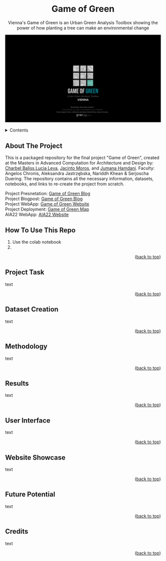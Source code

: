 <div id="top"></div>
<br />
<div align="center">
   </a>
  <h1 align="center">Game of Green</h1>
  Vienna's Game of Green is an Urban Green Analysis Toolbox showing the power of how planting a tree can make an environmental change
  <p align="center">
</div>

![image](images/G4_AS_GameOfGreen.jpg)

<!-- CONTENTS -->
<details>
  <summary>Contents</summary>
  <ol>
    <li><a href="#about-the-project">About The Project</a>
      <ul>
        <li><a href="#project-presnetation">Project Presnetation</a></li>
        <li><a href="#project-blogpost">Project Blogpost</a></li>
        <li><a href="#project-webapp">Project WebApp</a></li>
        <li><a href="#project-deployment">Project Deployment</a></li>
        <li><a href="#aia22-webapp">AIA22 WebApp</a></li>
       <li><a href="#how-to-use-this-repo">How to Use This Repo</a></li>
      </ul>
    <li><a href="#project-task">Project Task</a></li>
    <li><a href="#dataset-creation">Dataset Creation</a></li>
    <li><a href="#methodology">Methodology</a></li>
    <li><a href="#results">Results</a></li>
    <li><a href="#user-interface">User Interface</a></li>
    <li><a href="#website-showcase">Website Showcase</a></li>
    <li><a href="#future-potential">Future Potential</a></li>
    <li><a href="#credits">Credits</a></li>
  </ol>
</details>



<!-- ABOUT THE PROJECT -->
## About The Project
This is a packaged repository for the final project "Game of Green", created at the Masters in Advanced Computation for Architecture and Design by: <a href="https://github.com/charbelllll" target="_blank">Charbel Baliss</a>,<a href="https://github.com/lucialef" target="_blank">Lucia Leva</a>, <a href="https://github.com/jacintomoros" target="_blank">Jacinto Moros</a>, and  <a href="https://github.com/JumanaHamdani" target="_blank">Jumana Hamdani</a>. Faculty: Angelos Chronis,  Aleksandra Jastrzębska, Nariddh Khean & Serjoscha Duering. The repository contains all the necessary information, datasets, notebooks, and links to re-create the project from scratch.


Project Presnetation:  <a href="https://docs.google.com/presentation/d/1VXSuWvEo91wP0wcBf--FRdPsBqciuY39ze6NryveCgw/edit?usp=sharing" target="_blank">Game of Green Blog</a>  <br>
Project Blogpost:      <a href="https://www.iaacblog.com/programs/game-green-urban-green-analysis-toolbox/" target="_blank">Game of Green Blog</a>  <br>
Project WebApp:        <a href="http://aia22.iaac.net:8080/g8" target="_blank">Game of Green Website</a>  <br>
Project Deployment:    <a href="http://aia22.iaac.net:8080/g8/map" target="_blank">Game of Green Map</a>  <br>
AIA22 WebApp:          <a href="http://aia22.iaac.net:8080/" target="_blank">AIA22 Website</a>  <br>

## How To Use This Repo
01. Use the colab notebook 
02.
<p align="right">(<a href="#top">back to top</a>)</p>


<!-- project-task -->
## Project Task

text

<p align="right">(<a href="#top">back to top</a>)</p>

<!-- dataset-creation -->
## Dataset Creation

text

<p align="right">(<a href="#top">back to top</a>)</p>

<!-- metholdology -->
## Methodology

text

<p align="right">(<a href="#top">back to top</a>)</p>

<!-- results -->
## Results

text

<p align="right">(<a href="#top">back to top</a>)</p>

<!-- user-interface -->
## User Interface

text

<p align="right">(<a href="#top">back to top</a>)</p>


<!-- website-showcase -->
## Website Showcase

text

<p align="right">(<a href="#top">back to top</a>)</p>


<!-- future-potential -->
## Future Potential

text

<p align="right">(<a href="#top">back to top</a>)</p>


<!-- credits -->
## Credits

text

<p align="right">(<a href="#top">back to top</a>)</p>



